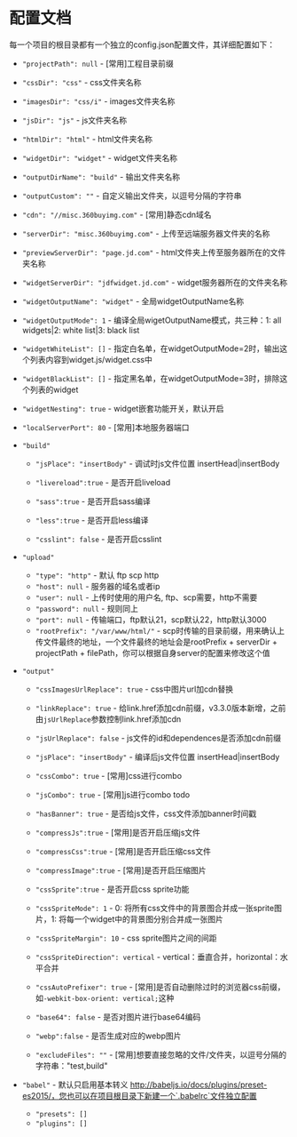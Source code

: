 # 配置文档

每一个项目的根目录都有一个独立的config.json配置文件，其详细配置如下：

* `"projectPath": null` - [常用]工程目录前缀

* `"cssDir": "css"` - css文件夹名称

* `"imagesDir": "css/i"` - images文件夹名称

* `"jsDir": "js"` - js文件夹名称

* `"htmlDir": "html"` - html文件夹名称

* `"widgetDir": "widget"` - widget文件夹名称

* `"outputDirName": "build"` - 输出文件夹名称

* `"outputCustom": ""` - 自定义输出文件夹，以逗号分隔的字符串

* `"cdn": "//misc.360buyimg.com"` - [常用]静态cdn域名

* `"serverDir": "misc.360buyimg.com"` - 上传至远端服务器文件夹的名称

* `"previewServerDir": "page.jd.com"` - html文件夹上传至服务器所在的文件夹名称

* `"widgetServerDir": "jdfwidget.jd.com"` - widget服务器所在的文件夹名称

* `"widgetOutputName": "widget"` - 全局widgetOutputName名称

* `"widgetOutputMode": 1` - 编译全局wigetOutputName模式，共三种：1: all widgets|2: white list|3: black list

* `"widgetWhiteList": []` - 指定白名单，在widgetOutputMode=2时，输出这个列表内容到widget.js/widget.css中

* `"widgetBlackList": []` - 指定黑名单，在widgetOutputMode=3时，排除这个列表的widget

* `"widgetNesting": true` - widget嵌套功能开关，默认开启

* `"localServerPort": 80` - [常用]本地服务器端口

* `"build"`
	* `"jsPlace": "insertBody"` - 调试时js文件位置 insertHead|insertBody

	* `"livereload":true` - 是否开启liveload

	* `"sass":true` - 是否开启sass编译

	* `"less":true` - 是否开启less编译

	* `"csslint": false` - 是否开启csslint

* `"upload"`
	* `"type": "http"` - 默认 ftp scp http
    * `"host": null` - 服务器的域名或者ip
    * `"user": null` - 上传时使用的用户名, ftp、scp需要，http不需要
    * `"password": null` - 规则同上
    * `"port": null` - 传输端口，ftp默认21，scp默认22，http默认3000
    * `"rootPrefix": "/var/www/html/"` - scp时传输的目录前缀，用来确认上传文件最终的地址，一个文件最终的地址会是rootPrefix + serverDir + projectPath + filePath，你可以根据自身server的配置来修改这个值

* `"output"`
	* `"cssImagesUrlReplace": true` - css中图片url加cdn替换

	* `"linkReplace": true` - 给link.href添加cdn前缀，v3.3.0版本新增，之前由`jsUrlReplace`参数控制link.href添加cdn

	* `"jsUrlReplace": false` - js文件的id和dependences是否添加cdn前缀

	* `"jsPlace": "insertBody"` - 编译后js文件位置 insertHead|insertBody

	* `"cssCombo": true` - [常用]css进行combo

	* `"jsCombo": true` - [常用]js进行combo todo

	* `"hasBanner": true` - 是否给js文件，css文件添加banner时间戳

	* `"compressJs":true` - [常用]是否开启压缩js文件

	* `"compressCss":true` - [常用]是否开启压缩css文件

	* `"compressImage":true` - [常用]是否开启压缩图片

	* `"cssSprite":true` - 是否开启css sprite功能

	* `"cssSpriteMode": 1` - 0: 将所有css文件中的背景图合并成一张sprite图片，1: 将每一个widget中的背景图分别合并成一张图片

	* `"cssSpriteMargin": 10` - css sprite图片之间的间距

	* `"cssSpriteDirection": vertical` - vertical：垂直合并，horizontal：水平合并

	* `"cssAutoPrefixer": true` - [常用]是否自动删除过时的浏览器css前缀，如`-webkit-box-orient: vertical;`这种

	* `"base64": false` - 是否对图片进行base64编码

	* `"webp":false` - 是否生成对应的webp图片

	* `"excludeFiles": ""` - [常用]想要直接忽略的文件/文件夹，以逗号分隔的字符串："test,build"

* `"babel"` - 默认只启用基本转义 http://babeljs.io/docs/plugins/preset-es2015/，您也可以在项目根目录下新建一个`.babelrc`文件独立配置
	* `"presets": []`
	* `"plugins": []`


